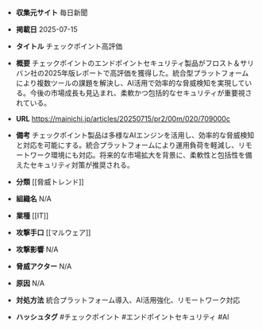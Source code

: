 - **収集元サイト**
毎日新聞

- **掲載日**
2025-07-15

- **タイトル**
チェックポイント高評価

- **概要**
チェックポイントのエンドポイントセキュリティ製品がフロスト＆サリバン社の2025年版レポートで高評価を獲得した。統合型プラットフォームにより複数ツールの課題を解決し、AI活用で効率的な脅威検知を実現している。今後の市場成長も見込まれ、柔軟かつ包括的なセキュリティが重要視されている。

- **URL**
https://mainichi.jp/articles/20250715/pr2/00m/020/709000c

- **備考**
チェックポイント製品は多様なAIエンジンを活用し、効率的な脅威検知と対応を可能にする。統合プラットフォームにより運用負荷を軽減し、リモートワーク環境にも対応。将来的な市場拡大を背景に、柔軟性と包括性を備えたセキュリティ対策が推奨される。

- **分類**
[[脅威トレンド]]

- **組織名**
N/A

- **業種**
[[IT]]

- **攻撃手口**
[[マルウェア]]

- **攻撃影響**
N/A

- **脅威アクター**
N/A

- **原因**
N/A

- **対処方法**
統合プラットフォーム導入、AI活用強化、リモートワーク対応

- **ハッシュタグ**
#チェックポイント #エンドポイントセキュリティ #AI
